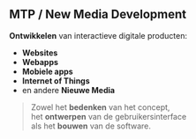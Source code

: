 MTP **/ New Media Development**
-------------------------

**Ontwikkelen** van interactieve digitale producten:

- **Websites**
- **Webapps**
- **Mobiele apps**
- **Internet of Things**
- en andere **Nieuwe Media**

> Zowel het **bedenken** van het concept,  
> het **ontwerpen** van de gebruikersinterface  
> als het **bouwen** van de software.